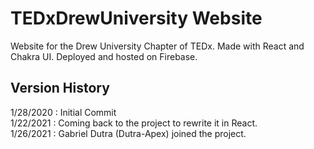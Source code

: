 # TEDxDrewUniversity Website
Website for the Drew University Chapter of TEDx. Made with React and Chakra UI. Deployed and hosted on Firebase.

## Version History
1/28/2020 : Initial Commit <br/>
1/22/2021 : Coming back to the project to rewrite it in React. <br/>
1/26/2021 : Gabriel Dutra (Dutra-Apex) joined the project.
